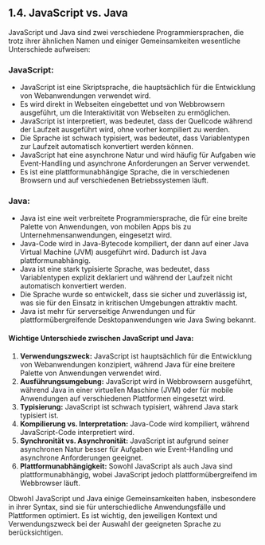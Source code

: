 ## 1.4. JavaScript vs. Java

JavaScript und Java sind zwei verschiedene Programmiersprachen, die trotz ihrer ähnlichen Namen und einiger Gemeinsamkeiten wesentliche Unterschiede aufweisen:

### JavaScript:

- JavaScript ist eine Skriptsprache, die hauptsächlich für die Entwicklung von Webanwendungen verwendet wird.
- Es wird direkt in Webseiten eingebettet und von Webbrowsern ausgeführt, um die Interaktivität von Webseiten zu ermöglichen.
- JavaScript ist interpretiert, was bedeutet, dass der Quellcode während der Laufzeit ausgeführt wird, ohne vorher kompiliert zu werden.
- Die Sprache ist schwach typisiert, was bedeutet, dass Variablentypen zur Laufzeit automatisch konvertiert werden können.
- JavaScript hat eine asynchrone Natur und wird häufig für Aufgaben wie Event-Handling und asynchrone Anforderungen an Server verwendet.
- Es ist eine plattformunabhängige Sprache, die in verschiedenen Browsern und auf verschiedenen Betriebssystemen läuft.

### Java:

- Java ist eine weit verbreitete Programmiersprache, die für eine breite Palette von Anwendungen, von mobilen Apps bis zu Unternehmensanwendungen, eingesetzt wird.
- Java-Code wird in Java-Bytecode kompiliert, der dann auf einer Java Virtual Machine (JVM) ausgeführt wird. Dadurch ist Java plattformunabhängig.
- Java ist eine stark typisierte Sprache, was bedeutet, dass Variablentypen explizit deklariert und während der Laufzeit nicht automatisch konvertiert werden.
- Die Sprache wurde so entwickelt, dass sie sicher und zuverlässig ist, was sie für den Einsatz in kritischen Umgebungen attraktiv macht.
- Java ist mehr für serverseitige Anwendungen und für plattformübergreifende Desktopanwendungen wie Java Swing bekannt.

#### Wichtige Unterschiede zwischen JavaScript und Java:

1. **Verwendungszweck:** JavaScript ist hauptsächlich für die Entwicklung von Webanwendungen konzipiert, während Java für eine breitere Palette von Anwendungen verwendet wird.
2. **Ausführungsumgebung:** JavaScript wird in Webbrowsern ausgeführt, während Java in einer virtuellen Maschine (JVM) oder für mobile Anwendungen auf verschiedenen Plattformen eingesetzt wird.
3. **Typisierung:** JavaScript ist schwach typisiert, während Java stark typisiert ist.
4. **Kompilierung vs. Interpretation:** Java-Code wird kompiliert, während JavaScript-Code interpretiert wird.
5. **Synchronität vs. Asynchronität:** JavaScript ist aufgrund seiner asynchronen Natur besser für Aufgaben wie Event-Handling und asynchrone Anforderungen geeignet.
6. **Plattformunabhängigkeit:** Sowohl JavaScript als auch Java sind plattformunabhängig, wobei JavaScript jedoch plattformübergreifend im Webbrowser läuft.

Obwohl JavaScript und Java einige Gemeinsamkeiten haben, insbesondere in ihrer Syntax, sind sie für unterschiedliche Anwendungsfälle und Plattformen optimiert. Es ist wichtig, den jeweiligen Kontext und Verwendungszweck bei der Auswahl der geeigneten Sprache zu berücksichtigen.
